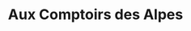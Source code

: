 ---
title: "Aux Comptoirs des Alpes"
url: /le-grand-bornand/aux-comptoirs-des-alpes/
shop: Feinkost
---